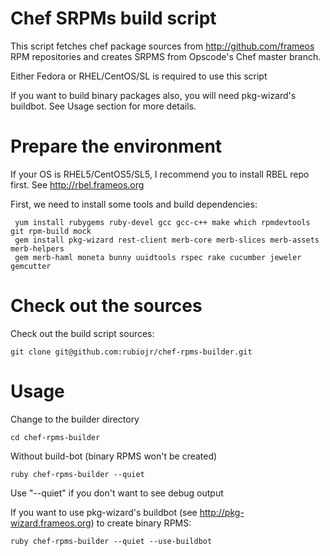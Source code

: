 # Chef SRPMs build script

This script fetches chef package sources from http://github.com/frameos RPM repositories and creates SRPMS from Opscode's Chef master branch.

Either Fedora or RHEL/CentOS/SL is required to use this script

If you want to build binary packages also, you will need pkg-wizard's buildbot. See Usage section for more details.

# Prepare the environment

If your OS is RHEL5/CentOS5/SL5, I recommend you to install RBEL repo first. See http://rbel.frameos.org

First, we need to install some tools and build dependencies:

     yum install rubygems ruby-devel gcc gcc-c++ make which rpmdevtools git rpm-build mock
     gem install pkg-wizard rest-client merb-core merb-slices merb-assets merb-helpers 
     gem merb-haml moneta bunny uuidtools rspec rake cucumber jeweler gemcutter

# Check out the sources

Check out the build script sources:

    git clone git@github.com:rubiojr/chef-rpms-builder.git

# Usage
    
Change to the builder directory

    cd chef-rpms-builder

Without build-bot (binary RPMS won't be created)

    ruby chef-rpms-builder --quiet

Use "--quiet" if you don't want to see debug output

If you want to use pkg-wizard's buildbot (see http://pkg-wizard.frameos.org)
to create binary RPMS:

    ruby chef-rpms-builder --quiet --use-buildbot


